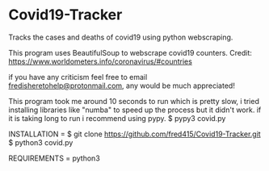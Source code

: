 # Covid19-Tracker
Tracks the cases and deaths of covid19 using python webscraping.

This program uses BeautifulSoup to webscrape covid19 counters.
Credit: https://www.worldometers.info/coronavirus/#countries 

if you have any criticism feel free to email fredisheretohelp@protonmail.com, any would be much appreciated!

This program took me around 10 seconds to run which is pretty slow, i tried installing libraries like
"numba" to speed up the process but it didn't work. if it is taking long to run i recommend using pypy.
$ pypy3 covid.py

INSTALLATION = 
$ git clone https://github.com/fred415/Covid19-Tracker.git
$ python3 covid.py

REQUIREMENTS = 
python3
